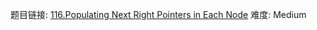题目链接: [116.Populating Next Right Pointers in Each Node][1]
难度: Medium

[1]: https://leetcode.com/problems/populating-next-right-pointers-in-each-node/